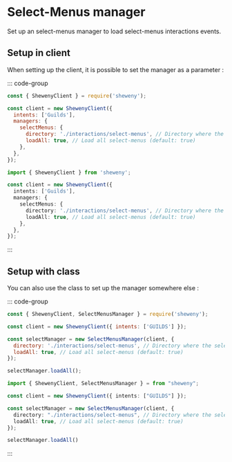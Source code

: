 # Select-Menus manager

Set up an select-menus manager to load select-menus interactions events.

## Setup in client

When setting up the client, it is possible to set the manager as a parameter :

::: code-group

```js [Javascript CJS]
const { ShewenyClient } = require('sheweny');

const client = new ShewenyClient({
  intents: ['Guilds'],
  managers: {
    selectMenus: {
      directory: './interactions/select-menus', // Directory where the select-menus are stored
      loadAll: true, // Load all select-menus (default: true)
    },
  },
});
```

```ts [Typescript ESM]
import { ShewenyClient } from 'sheweny';

const client = new ShewenyClient({
  intents: ['Guilds'],
  managers: {
    selectMenus: {
      directory: './interactions/select-menus', // Directory where the select-menus are stored
      loadAll: true, // Load all select-menus (default: true)
    },
  },
});
```

:::

## Setup with class

You can also use the class to set up the manager somewhere else :

::: code-group

```js [Javascript CJS]
const { ShewenyClient, SelectMenusManager } = require('sheweny');

const client = new ShewenyClient({ intents: ['GUILDS'] });

const selectManager = new SelectMenusManager(client, {
  directory: './interactions/select-menus', // Directory where the select-menus are stored
  loadAll: true, // Load all select-menus (default: true)
});

selectManager.loadAll();
```

```ts [Typescript ESM]
import { ShewenyClient, SelectMenusManager } = from "sheweny";

const client = new ShewenyClient({ intents: ["GUILDS"] });

const selectManager = new SelectMenusManager(client, {
  directory: "./interactions/select-menus", // Directory where the select-menus are stored
  loadAll: true, // Load all select-menus (default: true)
});

selectManager.loadAll()
```

:::
